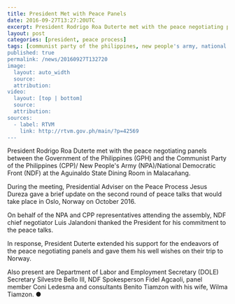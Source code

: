 ```yaml
---
title: President Met with Peace Panels
date: 2016-09-27T13:27:20UTC
excerpt: President Rodrigo Roa Duterte met with the peace negotiating panels between the Government of the Philippines and the Communist Party of the Philippines/New People's Army/National Democratic Front on 26 September 2016.
layout: post
categories: [president, peace process]
tags: [communist party of the philippines, new people's army, national democratic front, cpp, npa, ndf]
published: true
permalink: /news/20160927T132720
image:
  layout: auto_width
  source: 
  attribution: 
video:
  layout: [top | bottom]
  source: 
  attribution: 
sources:
  - label: RTVM
    link: http://rtvm.gov.ph/main/?p=42569
---
```


President Rodrigo Roa Duterte met with the peace negotiating panels between the Government of the Philippines (GPH) and the Communist Party of the Philippines (CPP)/ New People's Army (NPA)/National Democratic Front (NDF) at the Aguinaldo State Dining Room in Malacañang.

During the meeting, Presidential Adviser on the Peace Process Jesus Dureza gave a brief update on the second round of peace talks that would take place in Oslo, Norway on October 2016.

On behalf of the NPA and CPP representatives attending the assembly, NDF chief negotiator Luis Jalandoni thanked the President for his commitment to the peace talks.

In response, President Duterte extended his support for the endeavors of the peace negotiating panels and gave them his well wishes on their trip to Norway.

Also present are Department of Labor and Employment Secretary (DOLE) Secretary Silvestre Bello III, NDF Spokesperson Fidel Agcaoli, panel member Coni Ledesma and consultants Benito Tiamzon with his wife, Wilma Tiamzon.
&#x25cf;
